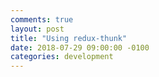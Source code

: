 ```yaml
---
comments: true
layout: post
title: "Using redux-thunk"
date: 2018-07-29 09:00:00 -0100
categories: development
---
```

